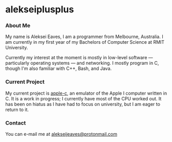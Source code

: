 # alekseiplusplus

### About Me

My name is Aleksei Eaves, I am a programmer from Melbourne, Australia. I am currently in my first year of my Bachelors of Computer Science at RMIT University.

Currently my interest at the moment is mostly in low-level software — particularly operating systems — and networking.
I mostly program in C, though I'm also familiar with C++, Bash, and Java.

### Current Project

My current project is [apple-c](https://github.com/alekseiplusplus/apple-c), an emulator of the Apple I computer written in C. It is a work in progress; I currently have most of the CPU worked out. It has been on hiatus as I have had to focus on university, but I am eager to return to it.

### Contact

You can e-mail me at [alekseijeaves@protonmail.com](mailto:alekseijeaves@protonmail.com)
